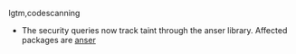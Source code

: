 lgtm,codescanning
* The security queries now track taint through the anser library. 
  Affected packages are
    [anser](https://www.npmjs.com/package/anser)